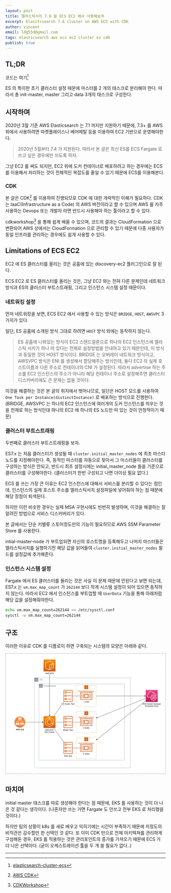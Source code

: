 ```yaml
---
layout: post
title: 엘라스틱서치 7.6 을 ECS EC2 에서 사용해보자
excerpt: Elasitcsearch 7.6 cluster on AWS ECS with CDK
author: vincent
email: ldg55d@gmail.com
tags: elasticsearch aws ecs ec2 cluster es cdk
publish: true
---
```


## TL;DR

코드는 여기[^1]

ES 의 특이한 초기 클러스터 설정 때문에 마스터를 2 개의 태스크로 분리해야 한다.
따라서 총  init-master, master 그리고 data 3개의 태스크로 구성한다.

## 시작하며

2020년 3월 기준 AWS Elasticsearch 는 7.1 까지만 지원하기 때문에, 7.3+ 를 AWS 위에서 사용하려면 마켓플레이스나 베어메탈 등을 이용하여 EC2 기반으로 운영해야한다.

> 2020년 5월부터 7.4 가 지원된다. 따라서 본 글은 최신 ES를 ECS Fargate 로 쓰고 싶은 경우에만 쓰도록 하자.

그냥 EC2 를 써도 되지만, EC2 위에 도커 컨테이너로 배포하려고 하는 경우에는 ECS 를 이용해서 처리하는 것이 전체적인 복잡도를 줄일 수 있기 때문에 ECS를 이용해본다.

### CDK

본 글은 CDK[^2] 를 이용하여 진행되므로 CDK 에 대한 개략적인 이해가 필요하다.
CDK 는 IaaC(Infrastructure as a Code) 의 AWS 버전이라고 할 수 있으며 AWS 를 자주 사용하는 Devops 또는 개발자 라면 반드시 사용해야 하는 툴이라고 할 수 있다.

cdkworkshop[^3] 을 통해 쉽게 배울 수 있으며, 코드의 결과는 CloudFormation 으로 변환되어 AWS 상에서는 CloudFormation 으로 관리할 수 있기 때문에 다중 사용자가 동일 인프라를 관리하는 경우에도 쉽게 사용할 수 있다.

## Limitations of ECS EC2

EC2 에 ES 클러스터를 올리는 것은 공홈에 있는 discovery-ec2 플러그인으로 잘 된다.

ECS EC2 로 ES 클러스터를 올리는 것은, 그냥 EC2 와는 전혀 다른 문제인데 네트워크 방식과 ES의 클러스터 부트스트래핑, 그리고 인스턴스 시스템 설정 때문이다.

### 네트워킹 설정

먼저 네트워킹을 보면, ECS EC2 에서 사용할 수 있는 방식은 `BRIDGE`, `HOST`, `AWSVPC` 3가지가 있다.

일단, ES 공홈에 소개된 방식 그대로 하려면 `HOST` 방식 외에는 동작하지 않는다.

> ES 공홈에 나와있는 방식이 EC2 스탠드얼론으로 하나의 EC2 인스턴스에 엘라스틱 서치가 하나 떠 있다는 전제로 설정방법을 안내하고 있기 때문인데, 이 방식과 동일한 것이 HOST 방식이다.
> BRIDGE 는 오버레이 네트워크 방식이고, AWSVPC 방식은 ENI 를 생성해서 할당해주는 방식인데, 둘다 EC2 의 실제 호스트이름과 다른 주소로 컨테이너의 CNI 가 설정된다.
> 따라서 advertise 하는 주소를 EC2 인스턴스의 주소가 아니라 해당 컨테이너 주소로 설정해주면 클러스터 디스커버리에도 큰 문제는 없을 것이다.

이것을 해결하는 것은 본 글의 취지에서 벗어나므로, 일단은 HOST 모드를 사용하여 `One Task per Instance(distinctInstance)` 로 배포하는 방식으로 진행한다.
(BRIDGE, AWSVPC 는 하나의 EC2 인스턴스에 여러개의 도커 인스턴스를 띄우는 것을 전제로 하는 방식인데 하나의 EC2 에 하나의 ES 노드만 떠 있는 것이 안정적이기 때문)

### 클러스터 부트스트래핑
두번째로 클러스터 부트스트래핑을 보자.

ES7.x 는 처음 클러스터가 생성될 때 `cluster.initial_master_nodes` 에 최초 마스터 노드를 지정해야한다.
즉, 동적인 마스터를 자동으로 찾아서 그 마스터들이 클러스터를 구성하는 방식은 안되고, 반드시 최초 설정시에는 initial_master_node 들을 기준으로 클러스터를 구성해야한다.
(클러스터가 한번 구성되고 나면 더이상 필요 없다.)

ECS 를 쓰는 가장 큰 이유는 EC2 인스턴스에 대해서 서비스를 분리할 수 있다는 점인데, 인스턴스의 실제 호스트 주소를 엘라스틱서치 설정파일에 넣어줘야 하는 점 때문에 해당 장점이 퇴색된다.

하지만 이런 비슷한 경우는 실제 MSA 구현시에도 빈번히 발생하며, 이것을 해결하는 잘 알려진 방법으로 서비스 디스커버리가 있다.

본 글에서는 단순 키밸류 스토어정도만의 기능이 필요하므로 AWS SSM Parameter Store 를 사용한다.

intial-master-node 가 부트업되면 자신의 호스트명을 등록해두고 나머지 마스터들은 엘라스틱서치를 실행하기전 해당 값을 읽어들여 `cluster.initial_master_nodes` 필드를 설정값에 추가해준다.

### 인스턴스 시스템 설정

Fargate 에서 ES 클러스터를 돌리는 것은 사실 이 문제 때문에 안된다고 보면 되는데, ES7.x 는 `vm.max_map_count` 가 `262144` 보다 작게 시스템 설정이 되어 있으면 동작하지 않는다.
따라서 EC2 에서 인스턴스를 부트업할 때 `UserData` 기능을 통해 아래처럼 해당 값을 설정해줘야한다.

```bash
echo vm.max_map_count=262144 >> /etc/sysctl.conf
sysctl -w vm.max_map_count=262144
```

## 구조

이러한 이유로 CDK 를 디플로이 하면 구축되는 시스템의 모양은 아래와 같다.

![](/assets/img/20200305/elasticsearch.png)

## 마치며

initial master 태스크를 따로 생성해야 한다는 점 때문에, EKS 를 사용하는 것이 더 나은 것 같다는 생각이다. (나혼자만 쓰는 거면 Fargate 도 안쓰고 전부 EKS 로 처리했을 것이다.)

하지만 팀의 상황이 k8s 를 새로 배우고 익히기에는 시간이 부족하기 때문에 저정도의 비직관은 감수할만 한 선택인 것 같다.
또 이미 CDK 만으로 전체 아키텍쳐를 관리하게 구성해둔 경우, EKS 를 적용하는 것은 관리포인트의 증가를 가져오기 때문에 ECS 가 더 나은 선택이다. (굳이 오케스트레이션 툴을 두 개 쓸 필요가 없다..)

----

[^1]: [elasticsearch-cluster-ecs](https://github.com/haandol/elasticsearch-cluster-ecs)
[^2]: [AWS CDK](https://github.com/aws/aws-cdk)
[^3]: [CDKWorkshop](https://cdkworkshop.com/)
